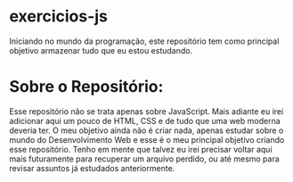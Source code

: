 # exercicios-js
Iniciando no mundo da programação, este repositório tem como principal objetivo armazenar tudo que eu estou estudando.

# Sobre o Repositório:
Esse repositório não se trata apenas sobre JavaScript. Mais adiante eu irei adicionar aqui um pouco de HTML, CSS e de tudo que uma web moderna deveria ter. O meu objetivo ainda não é criar nada, apenas estudar sobre o mundo do Desenvolvimento Web e esse é o meu principal objetivo criando esse repositório. Tenho em mente que talvez eu irei precisar voltar aqui mais futuramente para recuperar um arquivo perdido, ou até mesmo para revisar assuntos já estudados anteriormente.
